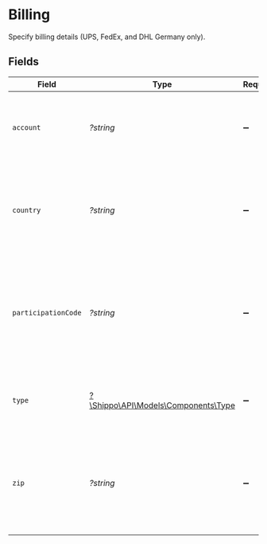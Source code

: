 # Billing

Specify billing details (UPS, FedEx, and DHL Germany only).


## Fields

| Field                                                                                                   | Type                                                                                                    | Required                                                                                                | Description                                                                                             |
| ------------------------------------------------------------------------------------------------------- | ------------------------------------------------------------------------------------------------------- | ------------------------------------------------------------------------------------------------------- | ------------------------------------------------------------------------------------------------------- |
| `account`                                                                                               | *?string*                                                                                               | :heavy_minus_sign:                                                                                      | Account number to be billed. (For DHL Germany, leave this field blank.)                                 |
| `country`                                                                                               | *?string*                                                                                               | :heavy_minus_sign:                                                                                      | Country iso2 code of account number to be billed (required for UPS third party billing only).           |
| `participationCode`                                                                                     | *?string*                                                                                               | :heavy_minus_sign:                                                                                      | 2 digit code used to override your default participation code associated with your DHL Germany account. |
| `type`                                                                                                  | [?\Shippo\API\Models\Components\Type](../../Models/Components/Type.md)                                  | :heavy_minus_sign:                                                                                      | Party to be billed. (Leave blank for DHL Germany.)                                                      |
| `zip`                                                                                                   | *?string*                                                                                               | :heavy_minus_sign:                                                                                      | ZIP code of account number to be billed (required for UPS if there is a zip on the billing account).    |